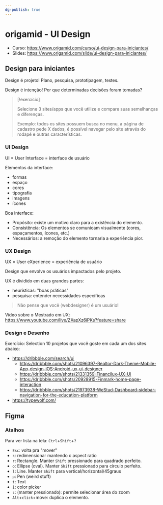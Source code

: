 ```yaml
---
dg-publish: true
---
```

# origamid - UI Design

- Curso: <https://www.origamid.com/curso/ui-design-para-iniciantes/>
- Slides: <https://www.origamid.com/slide/ui-design-para-iniciantes/>


## Design para iniciantes

Design é projeto! Plano, pesquisa, prototipagem, testes.

Design é intenção! Por que determinadas decisões foram tomadas?

> [!exercício]
>
> Selecione 3 sites/apps que você utilize e compare suas semelhanças e diferenças.
>
> Exemplo: todos os sites possuem busca no menu, a página de cadastro pede X dados, é possível navegar pelo site através do rodapé e outras características.


### UI Design

UI = User Interface = interface de usuário

Elementos da interface:

- formas
- espaço
- cores
- tipografia
- imagens
- ícones

Boa interface:

- Propósito: existe um motivo claro para a existência do elemento.
- Consistência: Os elementos se comunicam visualmente (cores, espaçamentos, ícones, etc.)
- Necessários: a remoção do elemento tornaria a experiência pior.


### UX Design

UX = User eXperience = experiência de usuário

Design que envolve os usuários impactados pelo projeto.

UX é dividido em duas grandes partes:

- heurísticas: "boas práticas"
- pesquisa: entender necessidades específicas

> Não pense que você (webdesigner) é um usuário!

Vídeo sobre o Mestrado em UX: <https://www.youtube.com/live/ZXapXz6iPKs?feature=share>


### Design e Desenho

Exercício: Selection 10 projetos que você goste em cada um dos sites abaixo:

- <https://dribbble.com/search/ui>
    - <https://dribbble.com/shots/21096397-Realtor-Dark-Theme-Mobile-App-design-iOS-Android-ux-ui-designer>
    - <https://dribbble.com/shots/21331359-Financilux-UX-UI>
    - <https://dribbble.com/shots/20928915-Finmark-home-page-interaction>
    - <https://dribbble.com/shots/21973938-WeStud-Dashboard-sidebar-navigation-for-the-education-platform>
- <https://typewolf.com/>



## Figma

### Atalhos

Para ver lista na tela: `Ctrl`+`Shift`+`?`

- `Esc`: volta pra "mover"
- `k`: redimensionar mantendo o aspect ratio
- `r`: Rectangle. Manter `Shift` pressionado para quadrado perfeito.
- `o`: Ellipse (oval). Manter `Shift` pressionado para círculo perfeito.
- `l`: Line. Manter `Shift` para vertical/horizontal/45graus
- `p`: Pen (weird stuff)
- `t`: Text
- `i`: color picker
- `z`: (manter pressionado): permite selecionar área do zoom
- `Alt`+`click`+move: duplica o elemento.


